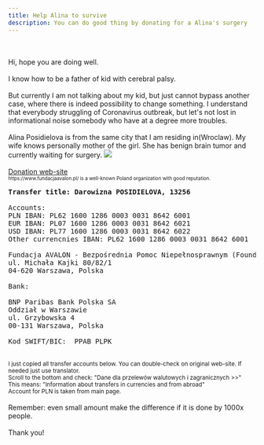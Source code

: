 ```yaml
---
title: Help Alina to survive  
description: You can do good thing by donating for a Alina's surgery
---
```


<div class="charitytext">
<br>
<br>
Hi, hope you are doing well.<br>
<br>
I know how to be a father of kid with cerebral palsy.<br>
<br>
But currently I am not talking about my kid, but just cannot bypass another case, 
where there is indeed possibility to change something.
I understand that everybody struggling of Coronavirus outbreak, 
but let's not lost in informational noise somebody 
who have at a degree more troubles.  

<br>
<br>
Alina Posidielova is from the same city that I am residing in(Wroclaw).
My wife knows personally mother of the girl. She has benign brain tumor and currently waiting for surgery.

<img src="https://www.fundacjaavalon.pl/uploads/images/alina_posidielova_13256.jpg" />

<br>
<br>
<a href="https://www.fundacjaavalon.pl/nasi_beneficjenci/alina_posidielova_13256.html">Donation web-site</a>

<small>
<br>
<small> 
https://www.fundacjaavalon.pl/ is a well-known Poland organization with good reputation. 
</small>
</small>

<pre>
<b>Transfer title: Darowizna POSIDIELOVA, 13256</b> 

Accounts:
PLN IBAN: PL62 1600 1286 0003 0031 8642 6001
EUR IBAN: PL07 1600 1286 0003 0031 8642 6021
USD IBAN: PL77 1600 1286 0003 0031 8642 6022
Other currencnies IBAN: PL62 1600 1286 0003 0031 8642 6001

Fundacja AVALON - Bezpośrednia Pomoc Niepełnosprawnym (Foundation AVALON - direct help to impaired people)
ul. Michała Kajki 80/82/1
04-620 Warszawa, Polska

Bank:

BNP Paribas Bank Polska SA
Oddział w Warszawie
ul. Grzybowska 4 
00-131 Warszawa, Polska

Kod SWIFT/BIC:  PPAB PLPK 
</pre>

<br>
<small>
I just copied all transfer accounts below. You can double-check on original web-site. If needed just use translator.<br>
Scroll to the bottom and check: "Dane dla przelewów walutowych i zagranicznych >>"<br>
This means: "Information about transfers in currencies and from abroad"<br>
Account for PLN is taken from main page.
</small>
<br>

<br>
Remember: even small amount make the difference if it is done by 1000x people.<br>
<br>
Thank you!
</div>
